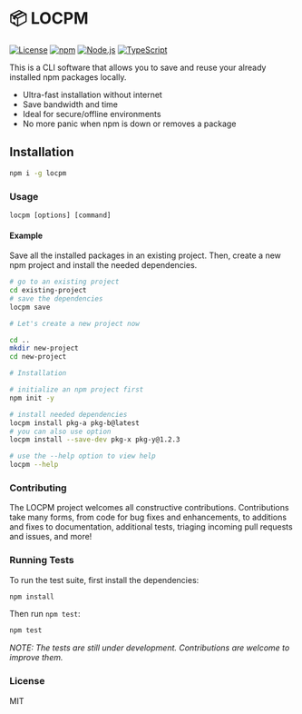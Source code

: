 # 📦 LOCPM

[![License](https://img.shields.io/badge/License-MIT-blue.svg)](./LICENSE)
[![npm](https://img.shields.io/npm/v/locpm)](https://npmjs.org/package/locpm)
[![Node.js](https://img.shields.io/badge/node-18.x-green)](https://nodejs.org)
[![TypeScript](https://img.shields.io/badge/TypeScript-✔️-blue)](https://typescriptlang.org)

This is a CLI software that allows you to save and reuse your already installed npm packages locally.

- Ultra-fast installation without internet 
- Save bandwidth and time
- Ideal for secure/offline environments
- No more panic when npm is down or removes a package


## Installation

```bash
npm i -g locpm
```

### Usage

```
locpm [options] [command]
```
#### Example

Save all the installed packages in an existing project. Then, create a new npm project and install the needed dependencies.

```bash
# go to an existing project
cd existing-project
# save the dependencies
locpm save

# Let's create a new project now

cd ..
mkdir new-project
cd new-project

# Installation

# initialize an npm project first
npm init -y

# install needed dependencies
locpm install pkg-a pkg-b@latest
# you can also use option
locpm install --save-dev pkg-x pkg-y@1.2.3

# use the --help option to view help
locpm --help
```

### Contributing

The LOCPM project welcomes all constructive contributions. Contributions take many forms, from code for bug fixes and enhancements, to additions and fixes to documentation, additional tests, triaging incoming pull requests and issues, and more!

### Running Tests

To run the test suite, first install the dependencies:

```bash
npm install
```

Then run `npm test`:

```bash
npm test
```

*NOTE: The tests are still under development. Contributions are welcome to improve them.*

### License
MIT